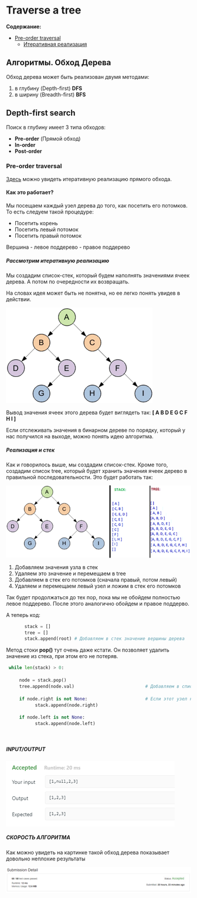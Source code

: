 # Traverse a tree

**Содержание:**
- [Pre-order traversal](#Pre-order)
   - [Итеративная реализация](#Pre-iterative) 

## Алгоритмы. Обход Дерева
Обход дерева может быть реализован двумя методами:
1. в глубину (Depth-first) **DFS**  
2. в ширину (Breadth-first) **BFS**


## Depth-first search 
Поиск в глубину имеет 3 типа обходов: 
- **Pre-order** (Прямой обход)
- **In-order** 
- **Post-order**

### Pre-order traversal <a name="Pre-order"></a>

[Здесь](https://github.com/Francis-Morgan/traverse-a-tree/blob/master/Pre-order_traversal_iterative.py) можно увидеть итеративную реализацию прямого обхода. 

#### Как это работает?

Мы посещаем каждый узел дерева до того, как посетить его потомков. То есть следуем такой процедуре:
- Посетить корень
- Посетить левый потомок
- Посетить правый потомок

Вершина - левое поддерево - правое поддерево

##### Рассмотрим итеративную реализацию <a name="Pre-iterative"></a>

Мы создадим список-стек, который будем наполнять значениями ячеек дерева. А потом по очередности их возвращать. 

На словах идея может быть не понятна, но ее легко понять увидев в действии.

![](https://github.com/Francis-Morgan/traverse-a-tree/blob/master/TREE%20TRAVERSE/tree.png)

Вывод значения ячеек этого дерева будет виглядеть так: **[ A B D E G C F H I ]**

Если отслеживать значения в бинарном дереве по порядку, который у нас получился на выходе, можно понять идею алгоритма.

##### Реализация и стек

Как и говорилось выше,  мы создадим список-стек. Кроме того, создадим список tree, который будет хранить значения ячеек дерево в правильной последовательности. Это будет работать так: 

![](https://github.com/Francis-Morgan/traverse-a-tree/blob/master/TREE%20TRAVERSE/tree_stack.png)

1. Добавляем значения узла в стек
2. Удаляем это значение и перемещаем в tree
3. Добавляем в стек его потомков (сначала правый, потом левый)
4. Удаляем и перемещаем левый узел и ложим в стек его потомков

Так будет  продолжаться до тех пор, пока мы не обойдем полностью левое поддерево. После этого аналогично обойдем и правое поддерво.

А теперь код: 

```python
       stack = []
       tree = []
       stack.append(root) # Добавляем в стек значение вершины дерева
```
Метод стоки **pop()** тут очень даже кстати. Он позволяет удалить значение из стека, при этом его не потеряв.

```python
 while len(stack) > 0:
        
     node = stack.pop()
     tree.append(node.val)                           # Добавляем в список значения узла
     
     if node.right is not None:                      # Если этот узел не лист - добавляем в стек
           stack.append(node.right)
     
     if node.left is not None:
           stack.append(node.left)
            
            
```

##### INPUT/OUTPUT

![](https://github.com/Francis-Morgan/traverse-a-tree/blob/master/TREE%20TRAVERSE/input_output.PNG)

##### СКОРОСТЬ АЛГОРИТМА

Как можно увидеть на картинке такой обход дерева показывает довольно неплохие результаты

![](https://github.com/Francis-Morgan/traverse-a-tree/blob/master/TREE%20TRAVERSE/complexity.PNG)
